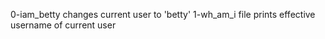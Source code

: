 0-iam_betty changes current user to 'betty'
1-wh_am_i file prints effective username of current user
